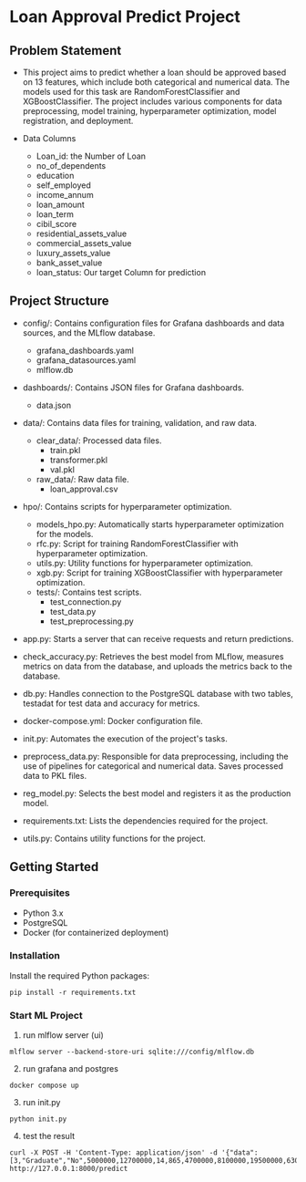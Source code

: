 # Loan Approval Predict Project

## Problem Statement
  - This project aims to predict whether a loan should be approved based on 13 features, which include both categorical and numerical data. The models used for this task are RandomForestClassifier and XGBoostClassifier. The project includes various components for data preprocessing, model training, hyperparameter optimization, model registration, and deployment.

- Data Columns

  - Loan_id: the Number of Loan
  - no_of_dependents
  - education
  - self_employed
  - income_annum
  - loan_amount
  - loan_term
  - cibil_score
  - residential_assets_value
  - commercial_assets_value
  - luxury_assets_value
  - bank_asset_value
  - loan_status: Our target Column for prediction
 
## Project Structure

- config/: Contains configuration files for Grafana dashboards and data sources, and the MLflow database.
  - grafana_dashboards.yaml
  - grafana_datasources.yaml
  - mlflow.db

- dashboards/: Contains JSON files for Grafana dashboards.
  - data.json

- data/: Contains data files for training, validation, and raw data.
  - clear_data/: Processed data files.
    - train.pkl
    - transformer.pkl
    - val.pkl
  - raw_data/: Raw data file.
    - loan_approval.csv

- hpo/: Contains scripts for hyperparameter optimization.
  - models_hpo.py: Automatically starts hyperparameter optimization for the models.
  - rfc.py: Script for training RandomForestClassifier with hyperparameter optimization.
  - utils.py: Utility functions for hyperparameter optimization.
  - xgb.py: Script for training XGBoostClassifier with hyperparameter optimization.
  - tests/: Contains test scripts.
    - test_connection.py
    - test_data.py
    - test_preprocessing.py

- app.py: Starts a server that can receive requests and return predictions.
- check_accuracy.py: Retrieves the best model from MLflow, measures metrics on data from the database, and uploads the metrics back to the database.
- db.py: Handles connection to the PostgreSQL database with two tables, testadat for test data and accuracy for metrics.
- docker-compose.yml: Docker configuration file.
- init.py: Automates the execution of the project's tasks.
- preprocess_data.py: Responsible for data preprocessing, including the use of pipelines for categorical and numerical data. Saves processed data to PKL files.
- reg_model.py: Selects the best model and registers it as the production model.
- requirements.txt: Lists the dependencies required for the project.
- utils.py: Contains utility functions for the project.

## Getting Started

### Prerequisites

- Python 3.x
- PostgreSQL
- Docker (for containerized deployment)

### Installation

Install the required Python packages:
```   
pip install -r requirements.txt
```   

### Start ML Project

1) run mlflow server (ui)
```
mlflow server --backend-store-uri sqlite:///config/mlflow.db
```
2) run grafana and postgres
```
docker compose up
```
3) run init.py
```
python init.py
```
4) test the result
```      
curl -X POST -H 'Content-Type: application/json' -d '{"data": [3,"Graduate","No",5000000,12700000,14,865,4700000,8100000,19500000,6300000]}' http://127.0.0.1:8000/predict
```
